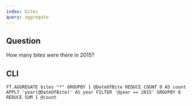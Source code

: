 ```yaml
---
index: bites
query: aggregate
---
```


## Question

How many bites were there in 2015?

## CLI

```
FT.AGGREGATE bites "*" GROUPBY 1 @DateOfBite REDUCE COUNT 0 AS count APPLY 'year(@DateOfBite)' AS year FILTER '@year == 2015' GROUPBY 0 REDUCE SUM 1 @count
```